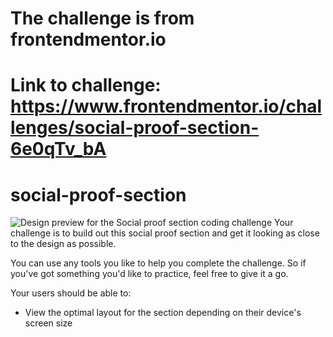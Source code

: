 # The challenge is from frontendmentor.io
# Link to challenge: https://www.frontendmentor.io/challenges/social-proof-section-6e0qTv_bA
# social-proof-section
![Design preview for the Social proof section coding challenge](./design/desktop-preview.jpg)
Your challenge is to build out this social proof section and get it looking as close to the design as possible.

You can use any tools you like to help you complete the challenge. So if you've got something you'd like to practice, feel free to give it a go.

Your users should be able to:

- View the optimal layout for the section depending on their device's screen size
